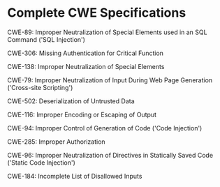 

# Complete CWE Specifications

CWE-89: Improper Neutralization of Special Elements used in an SQL Command ('SQL Injection')

CWE-306: Missing Authentication for Critical Function

CWE-138: Improper Neutralization of Special Elements

CWE-79: Improper Neutralization of Input During Web Page Generation ('Cross-site Scripting')

CWE-502: Deserialization of Untrusted Data

CWE-116: Improper Encoding or Escaping of Output

CWE-94: Improper Control of Generation of Code ('Code Injection')

CWE-285: Improper Authorization

CWE-96: Improper Neutralization of Directives in Statically Saved Code ('Static Code Injection')

CWE-184: Incomplete List of Disallowed Inputs